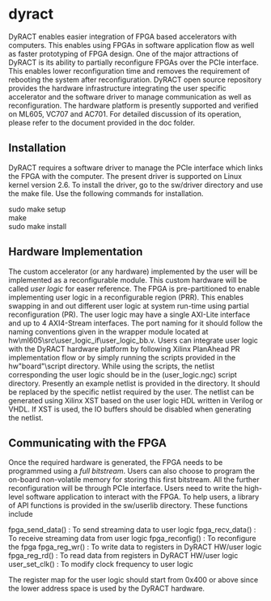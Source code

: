 dyract
======

DyRACT enables easier integration of FPGA based accelerators with computers.
This enables using FPGAs in software application flow as well as faster prototyping of FPGA design.
One of the major attractions of DyRACT is its ability to partially reconfigure FPGAs over the PCIe interface.
This enables lower reconfiguration time and removes the requirement of rebooting the system after reconfiguration.
DyRACT open source repository provides the hardware infrastructure integrating the user specific accelerator and the software driver to manage communication as well as reconfiguration.
The hardware platform is presently supported and verified on ML605, VC707 and AC701.
For detailed discussion of its operation, please refer to the document provided in the doc folder.

Installation
------------

DyRACT requires a software driver to manage the PCIe interface which links the FPGA with the computer.
The present driver is supported on Linux kernel version 2.6.
To install the driver, go to the sw/driver directory and use the make file.
Use the following commands for installation.

sudo make setup  
make  
sudo make install  

Hardware Implementation
-----------------------

The custom accelerator (or any hardware) implemented by the user will be implemented as a reconfigurable module.
This custom hardware will be called *user logic* for easer reference.
The FPGA is pre-partitioned to enable implementing user logic in a reconfigurable region (PRR).
This enables swapping in and out different user logic at system run-time using partial reconfiguration (PR).
The user logic may have a single AXI-Lite interface and up to 4 AXI4-Stream interfaces.
The port naming for it should follow the naming conventions given in the wrapper module located at hw\ml605\src\user_logic_if\user_logic_bb.v.
Users can integrate user logic with the DyRACT hardware platform by following Xilinx PlanAhead PR implementation flow or by simply running the scripts provided in the hw\"board"\script directory.
While using the scripts, the netlist corresponding the user logic should be in the (user_logic.ngc) script directory.
Presently an example netlist is provided in the directory.
It should be replaced by the specific netlist required by the user.
The netlist can be generated using Xilinx XST based on the user logic HDL written in Verilog or VHDL.
If XST is used, the IO buffers should be disabled when generating the netlist.

Communicating with the FPGA
---------------------------
Once the required hardware is generated, the FPGA needs to be programmed using a *full bitstream*.
Users can also choose to program the on-board non-volatile memory for storing this first bitstream.
All the further reconfiguration will be through PCIe interface.
Users need to write the high-level software application to interact with the FPGA.
To help users, a library of API functions is provided in the sw/userlib directory.
These functions include

fpga_send_data() :  To send streaming data to user logic 
fpga_recv_data() :  To receive streaming data from user logic 
fpga_reconfig()  :  To reconfigure the fpga 
fpga_reg_wr()    :  To write data to registers in DyRACT HW/user logic
fpga_reg_rd()    :  To read data from registers in DyRACT HW/user logic
user_set_clk()   :  To modify clock frequency to user logic

The register map for the user logic should start from 0x400 or above since the lower address space is used by the DyRACT hardware.